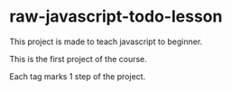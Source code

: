 # raw-javascript-todo-lesson
This project is made to teach javascript to beginner. 

This is the first project of the course. 

Each tag marks 1 step of the project.
